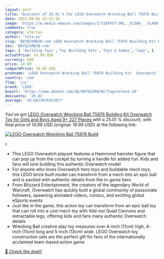 ```yaml
---
layout: post
title: 'Discount of 25.01 % for LEGO Overwatch Wrecking Ball 75976 Build'
date: 2021-08-02 15:52:34
image: 'https://m.media-amazon.com/images/I/518FK5T-OKL._SL500_._SL400_.jpg'
comments: true
category: ofertas
author: 'tole.es'
slug: 'B07Q2VRBJN-com LEGO Overwatch Wrecking Ball 75976 Building Kit Overwatch...'
sku: 'B07Q2VRBJN-com'
tags: [ 'Building Toys','Toy Building Sets','Toys & Games','lego', ]
actualPrice: 14.99 USD
currency: USD
price: 14.99
comparePrice: 19.99 USD
prodname: 'LEGO Overwatch Wrecking Ball 75976 Building Kit  Overwatch Toy for Girls and Boys Aged 9+  227 Pieces '
country: 'com'
flag: '🇺🇸'
brand: 'LEGO'
buyurl: 'https://www.amazon.com/dp/B07Q2VRBJN/?tag=tolees-20'
descuento: '25.01'
average: '18.6823076923077'
---
```


You've got [LEGO Overwatch Wrecking Ball 75976 Building Kit  Overwatch Toy for Girls and Boys Aged 9+  227 Pieces ](https://www.amazon.com/dp/B07Q2VRBJN/?tag=tolees-20) with a  25.01 % discount, with final price of 14.99 USD (original: 19.99 USD) at the following link:

[![LEGO Overwatch Wrecking Ball 75976 Build](https://m.media-amazon.com/images/I/518FK5T-OKL._SL500_._SL400_.jpg)](https://www.amazon.com/dp/B07Q2VRBJN/?tag=tolees-20)

ℹ️:

- This LEGO Overwatch playset features a Hammond hamster figure that can pop up from the cockpit by turning a handle for added fun. Kids and fans will love building this authentic Overwatch model
- For anyone who loves Overwatch hero toys and buildable mech toys, this LEGO brick-built model can transform from a mech into an epic ball and is packed with authentic details from the in-game hero
- From Blizzard Entertainment, the creators of the legendary World of Warcraft, Overwatch has quickly built a global community of passionate followers, spawning animated videos, comics, and exciting global eSports events
- Just like in the game, this action toy can transform from an epic ball toy that can roll into a cool mech toy with fold-out Quad Cannons and extractable legs, offering kids and fans many authentic Overwatch details
- Wrecking Ball creative play toy measures over 4-inch (11cm) high, 4-inch (11cm) long and 5-inch (13cm) wide. LEGO Overwatch toy construction sets are the perfect gift for fans of the internationally acclaimed team-based action game

[🛒 Check the deal!!](https://www.amazon.com/dp/B07Q2VRBJN/?tag=tolees-20)
